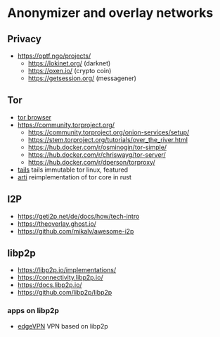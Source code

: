# Anonymizer and overlay networks

## Privacy

* https://optf.ngo/projects/
  + https://lokinet.org/ (darknet)
  + https://oxen.io/ (crypto coin)
  + https://getsession.org/ (messagener)

## Tor

* [tor browser](https://www.torproject.org/download/)
* https://community.torproject.org/
  + https://community.torproject.org/onion-services/setup/
  + https://stem.torproject.org/tutorials/over_the_river.html
  + https://hub.docker.com/r/osminogin/tor-simple/
  + https://hub.docker.com/r/chriswayg/tor-server/
  + https://hub.docker.com/r/dperson/torproxy/
* [tails](https://tails.net/index.de.html) tails immutable tor linux, featured
* [arti](https://gitlab.torproject.org/tpo/core/arti)
  reimplementation of tor core in rust

## I2P

* https://geti2p.net/de/docs/how/tech-intro
* https://theoverlay.ghost.io/
* https://github.com/mikalv/awesome-i2p

## libp2p

* https://libp2p.io/implementations/
* https://connectivity.libp2p.io/
* https://docs.libp2p.io/
* https://github.com/libp2p/libp2p

### apps on libp2p

* [edgeVPN](https://github.com/mudler/edgevpn) VPN based on libp2p

